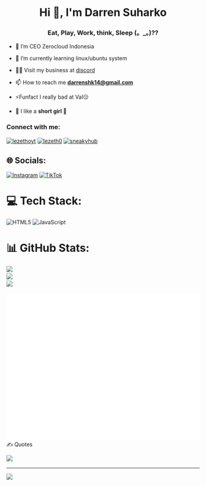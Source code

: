 
<h1 align="center">Hi 👋, I'm Darren Suharko</h1>
<h3 align="center">Eat, Play, Work, think, Sleep (。_。)??</h3>


- 🔭 I’m CEO Zerocloud Indonesia

- 🌱 I’m currently learning linux/ubuntu system

- 👨‍💻 Visit my business at [discord](https://discord.zerocloud.id)

- 📫 How to reach me **darrenshk14@gmail.com**
  
- ⚡Funfact I really bad at Val😑

- 💖 I like a **short girl 🥶**

<h3 align="left">Connect with me:</h3>
<p align="left">
<a href="https://x.com/d4rr3n_14" target="blank"><img align="center" src="https://raw.githubusercontent.com/rahuldkjain/github-profile-readme-generator/master/src/images/icons/Social/twitter.svg" alt="lezethoyt" height="30" width="40" /></a>
<a href="https://www.youtube.com/c/zerocloud.indonesia" target="blank"><img align="center" src="https://raw.githubusercontent.com/rahuldkjain/github-profile-readme-generator/master/src/images/icons/Social/youtube.svg" alt="lezeth0" height="30" width="40" /></a>
<a href="https://discord.zerocloud.id" target="blank"><img align="center" src="https://raw.githubusercontent.com/rahuldkjain/github-profile-readme-generator/master/src/images/icons/Social/discord.svg" alt="sneakyhub" height="30" width="40" /></a>
</p>

## 🌐 Socials:
[![Instagram](https://img.shields.io/badge/Instagram-%23E4405F.svg?logo=Instagram&logoColor=white)](https://www.instagram.com/d4rr3n14/) [![TikTok](https://img.shields.io/badge/TikTok-%23000000.svg?logo=TikTok&logoColor=white)](https://tiktok.com/@zerocloud.id) 

# 💻 Tech Stack:
![HTML5](https://img.shields.io/badge/html5-%23E34F26.svg?style=for-the-badge&logo=html5&logoColor=white) ![JavaScript](https://img.shields.io/badge/javascript-%23323330.svg?style=for-the-badge&logo=javascript&logoColor=%23F7DF1E)

# 📊 GitHub Stats:
![](https://github-readme-stats.vercel.app/api?username=darrenshk14&theme=dark&hide_border=false&include_all_commits=false&count_private=false)<br/>
![](https://github-readme-streak-stats.herokuapp.com/?user=darrenshk14&theme=dark&hide_border=false)<br/>
![](https://github-readme-stats.vercel.app/api/top-langs/?username=darrenshk14&theme=dark&hide_border=false&include_all_commits=false&count_private=false&layout=compact)

<p><img align="center" src="https://raw.githubusercontent.com/lezetho/lezetho/main/github-metrics.svg" alt="darrenshk14"




### ✍️ Quotes
![](https://static.wixstatic.com/media/fff474_591a6fc4b7a247dfa2f23753fbb2feb8~mv2.jpg/v1/fill/w_733,h_550,al_c,q_85,usm_0.66_1.00_0.01,enc_auto/fff474_591a6fc4b7a247dfa2f23753fbb2feb8~mv2.jpg)



---
[![](https://visitcount.itsvg.in/api?id=darrenshk14&icon=0&color=0)](https://visitcount.itsvg.in)

